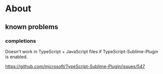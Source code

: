 # About

## known problems

### completions

Doesn't work in TypeScript + JavaScript files if TypeScript-Sublime-Plugin is enabled.

https://github.com/microsoft/TypeScript-Sublime-Plugin/issues/547